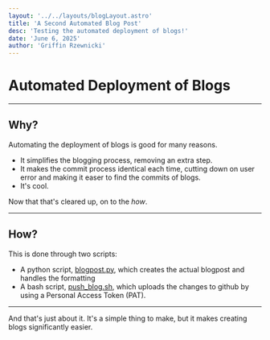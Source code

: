 ```yaml
---
layout: '../../layouts/blogLayout.astro'
title: 'A Second Automated Blog Post'
desc: 'Testing the automated deployment of blogs!'
date: 'June 6, 2025'
author: 'Griffin Rzewnicki'
---
```

# Automated Deployment of Blogs

---

## Why?
Automating the deployment of blogs is good for many reasons.
* It simplifies the blogging process, removing an extra step.
* It makes the commit process identical each time, cutting down on user error and making it easer to find the commits of blogs.
* It's cool.

Now that that's cleared up, on to the *how*.

---

## How?
This is done through two scripts:
* A python script, [blogpost.py](https://github.com/BitflipFTC/website/blob/main/blogpost.py), which creates the actual blogpost and handles the formatting
* A bash script, [push_blog.sh](https://github.com/BitflipFTC/website/blob/main/push_blog.sh), which uploads the changes to github by using a Personal Access Token (PAT).

---

And that's just about it. It's a simple thing to make, but it makes creating blogs significantly easier.
